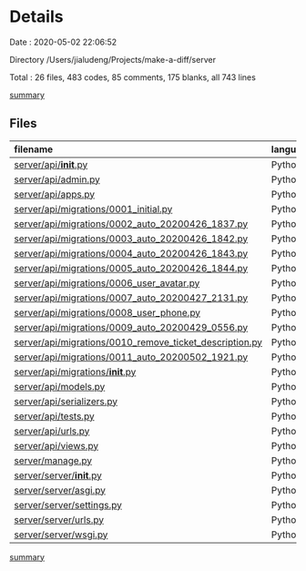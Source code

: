 # Details

Date : 2020-05-02 22:06:52

Directory /Users/jialudeng/Projects/make-a-diff/server

Total : 26 files,  483 codes, 85 comments, 175 blanks, all 743 lines

[summary](results.md)

## Files
| filename | language | code | comment | blank | total |
| :--- | :--- | ---: | ---: | ---: | ---: |
| [server/api/__init__.py](/server/api/__init__.py) | Python | 0 | 0 | 1 | 1 |
| [server/api/admin.py](/server/api/admin.py) | Python | 14 | 0 | 11 | 25 |
| [server/api/apps.py](/server/api/apps.py) | Python | 3 | 0 | 3 | 6 |
| [server/api/migrations/0001_initial.py](/server/api/migrations/0001_initial.py) | Python | 40 | 1 | 7 | 48 |
| [server/api/migrations/0002_auto_20200426_1837.py](/server/api/migrations/0002_auto_20200426_1837.py) | Python | 34 | 1 | 6 | 41 |
| [server/api/migrations/0003_auto_20200426_1842.py](/server/api/migrations/0003_auto_20200426_1842.py) | Python | 19 | 1 | 6 | 26 |
| [server/api/migrations/0004_auto_20200426_1843.py](/server/api/migrations/0004_auto_20200426_1843.py) | Python | 14 | 1 | 6 | 21 |
| [server/api/migrations/0005_auto_20200426_1844.py](/server/api/migrations/0005_auto_20200426_1844.py) | Python | 12 | 1 | 6 | 19 |
| [server/api/migrations/0006_user_avatar.py](/server/api/migrations/0006_user_avatar.py) | Python | 12 | 1 | 6 | 19 |
| [server/api/migrations/0007_auto_20200427_2131.py](/server/api/migrations/0007_auto_20200427_2131.py) | Python | 29 | 1 | 6 | 36 |
| [server/api/migrations/0008_user_phone.py](/server/api/migrations/0008_user_phone.py) | Python | 12 | 1 | 6 | 19 |
| [server/api/migrations/0009_auto_20200429_0556.py](/server/api/migrations/0009_auto_20200429_0556.py) | Python | 17 | 1 | 6 | 24 |
| [server/api/migrations/0010_remove_ticket_description.py](/server/api/migrations/0010_remove_ticket_description.py) | Python | 11 | 1 | 6 | 18 |
| [server/api/migrations/0011_auto_20200502_1921.py](/server/api/migrations/0011_auto_20200502_1921.py) | Python | 12 | 1 | 6 | 19 |
| [server/api/migrations/__init__.py](/server/api/migrations/__init__.py) | Python | 0 | 0 | 1 | 1 |
| [server/api/models.py](/server/api/models.py) | Python | 35 | 0 | 7 | 42 |
| [server/api/serializers.py](/server/api/serializers.py) | Python | 29 | 0 | 8 | 37 |
| [server/api/tests.py](/server/api/tests.py) | Python | 1 | 1 | 2 | 4 |
| [server/api/urls.py](/server/api/urls.py) | Python | 15 | 15 | 2 | 32 |
| [server/api/views.py](/server/api/views.py) | Python | 67 | 0 | 20 | 87 |
| [server/manage.py](/server/manage.py) | Python | 15 | 2 | 5 | 22 |
| [server/server/__init__.py](/server/server/__init__.py) | Python | 0 | 0 | 1 | 1 |
| [server/server/asgi.py](/server/server/asgi.py) | Python | 4 | 8 | 5 | 17 |
| [server/server/settings.py](/server/server/settings.py) | Python | 78 | 25 | 34 | 137 |
| [server/server/urls.py](/server/server/urls.py) | Python | 6 | 15 | 3 | 24 |
| [server/server/wsgi.py](/server/server/wsgi.py) | Python | 4 | 8 | 5 | 17 |

[summary](results.md)